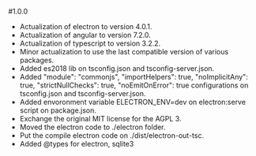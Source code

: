 #1.0.0

* Actualization of electron to version 4.0.1.
* Actualization of angular to version 7.2.0.
* Actualization of typescript to version 3.2.2.
* Minor actualization to use the last compatible version of various packages.
* Added es2018 lib on tsconfig.json and tsconfig-server.json.
* Added "module": "commonjs", "importHelpers": true, "noImplicitAny": true, "strictNullChecks": true, "noEmitOnError": true configurations on tsconfig.json and tsconfig-server.json.
* Added envoronment variable ELECTRON_ENV=dev on electron:serve script on package.json.
* Exchange the original MIT license for the AGPL 3.
* Moved the electron code to ./electron folder.
* Put the compile electron code on ./dist/electron-out-tsc.
* Added @types for electron, sqlite3



